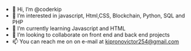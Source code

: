 - 👋 Hi, I’m @coderkip
- 👀 I’m interested in javascript, Html,CSS, Blockchain, Python, SQL and PHP
- 🌱 I’m currently learning Javascript and HTML
- 💞️ I’m looking to collaborate on front end and back end projects
- 📫 You can reach me on on e-mail at kipronovictor254@gmail.com

<!---
coderkip/coderkip is a ✨ special ✨ repository because its `README.md` (this file) appears on your GitHub profile.
You can click the Preview link to take a look at your changes.
--->
